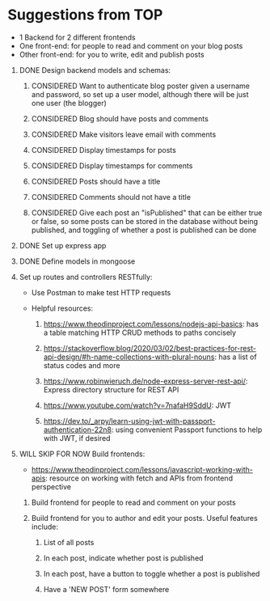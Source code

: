 # Suggestions from TOP

- 1 Backend for 2 different frontends
- One front-end: for people to read and comment on your blog posts
- Other front-end: for you to write, edit and publish posts

1. DONE Design backend models and schemas:

    1. CONSIDERED Want to authenticate blog poster given a username and password, so set up a user model, although there will be just one user (the blogger)

    2. CONSIDERED Blog should have posts and comments

    3. CONSIDERED Make visitors leave email with comments

    4. CONSIDERED Display timestamps for posts

    5. CONSIDERED Display timestamps for comments

    6. CONSIDERED Posts should have a title
    
    7. CONSIDERED Comments should not have a title

    8. CONSIDERED Give each post an "isPublished" that can be either true or false, so some posts can be stored in the database without being published, and toggling of whether a post is published can be done

2. DONE Set up express app

3. DONE Define models in mongoose

4. Set up routes and controllers RESTfully:

    - Use Postman to make test HTTP requests

    - Helpful resources:

        1. https://www.theodinproject.com/lessons/nodejs-api-basics: has a table matching HTTP CRUD methods to paths concisely

        2. https://stackoverflow.blog/2020/03/02/best-practices-for-rest-api-design/#h-name-collections-with-plural-nouns: has a list of status codes and more

        3. https://www.robinwieruch.de/node-express-server-rest-api/: Express directory structure for REST API

        4. https://www.youtube.com/watch?v=7nafaH9SddU: JWT

        5. https://dev.to/_arpy/learn-using-jwt-with-passport-authentication-22n8: using convenient Passport functions to help with JWT, if desired

5. WILL SKIP FOR NOW Build frontends:

    - https://www.theodinproject.com/lessons/javascript-working-with-apis: resource on working with fetch and APIs from frontend perspective

    1. Build frontend for people to read and comment on your posts

    2. Build frontend for you to author and edit your posts. Useful features include:

        1. List of all posts

        2. In each post, indicate whether post is published

        3. In each post, have a button to toggle whether a post is published

        4. Have a 'NEW POST' form somewhere
